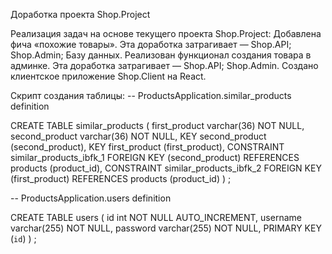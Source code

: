 Доработка проекта Shop.Project
 
Реализация задач на основе текущего проекта Shop.Project:
Добавлена фича «похожие товары». Эта доработка затрагивает — Shop.API; Shop.Admin; Базу данных.
Реализован функционал создания товара в админке. Эта доработка затрагивает — Shop.API; Shop.Admin.
Создано клиентское приложение Shop.Client на React. 

Скрипт создания таблицы:
-- ProductsApplication.similar_products definition

CREATE TABLE similar_products (
  first_product varchar(36) NOT NULL,
  second_product varchar(36) NOT NULL,
  KEY second_product (second_product),
  KEY first_product (first_product),
  CONSTRAINT similar_products_ibfk_1 FOREIGN KEY (second_product) REFERENCES products (product_id),
  CONSTRAINT similar_products_ibfk_2 FOREIGN KEY (first_product) REFERENCES products (product_id)
) ;

-- ProductsApplication.users definition

CREATE TABLE users (
  id int NOT NULL AUTO_INCREMENT,
  username varchar(255) NOT NULL,
  password varchar(255) NOT NULL,
  PRIMARY KEY (`id`)
)  ;
